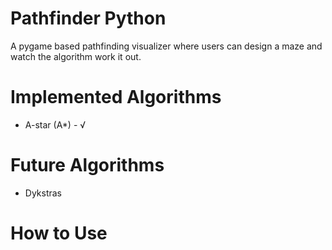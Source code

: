 # Pathfinder Python
A pygame based pathfinding visualizer where users can design a maze and watch the algorithm work it out.

# Implemented Algorithms
- A-star (A*) - √

# Future Algorithms
- Dykstras

# How to Use